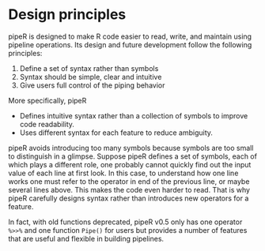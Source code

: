 

# Design principles

pipeR is designed to make R code easier to read, write, and maintain using pipeline operations. Its design and future development follow the following principles:

1. Define a set of syntax rather than symbols
2. Syntax should be simple, clear and intuitive
3. Give users full control of the piping behavior

More specifically, pipeR 

* Defines intuitive syntax rather than a collection of symbols to improve code readability.
* Uses different syntax for each feature to reduce ambiguity.

pipeR avoids introducing too many symbols because symbols are too small to distinguish in a glimpse. Suppose pipeR defines a set of symbols, each of which plays a different role, one probably cannot quickly find out the input value of each line at first look. In this case, to understand how one line works one must refer to the operator in end of the previous line, or maybe  several lines above. This makes the code even harder to read. That is why pipeR carefully designs syntax rather than introduces new operators for a feature.

In fact, with old functions deprecated, pipeR v0.5 only has one operator `%>>%` and one function `Pipe()` for users but provides a number of features that are  useful and flexible in building pipelines.

